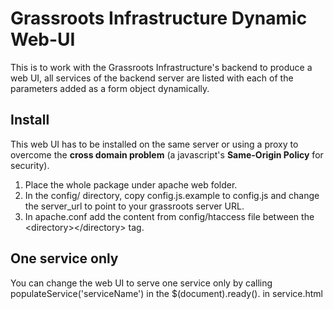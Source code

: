 # Grassroots Infrastructure Dynamic Web-UI

This is to work with the Grassroots Infrastructure's backend to produce a web UI, all services of the backend server are listed with each of the parameters added as a form object dynamically.


## Install

This web UI has to be installed on the same server or using a proxy to overcome the **cross domain problem** (a javascript's **Same-Origin Policy** for security).

1. Place the whole package under apache web folder.
2. In the config/ directory, copy config.js.example to config.js and change the server_url to point to your grassroots server URL.
3. In apache.conf add the content from config/htaccess file between the \<directory\>\</directory\> tag.

## One service only

You can change the web UI to serve one service only by calling populateService('serviceName') in the $(document).ready(). in service.html
